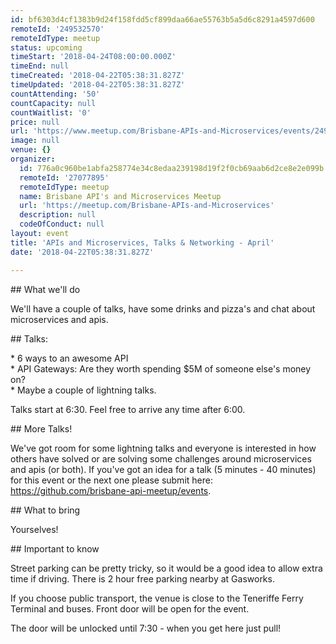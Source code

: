 ```yaml
---
id: bf6303d4cf1383b9d24f158fdd5cf899daa66ae55763b5a5d6c8291a4597d600
remoteId: '249532570'
remoteIdType: meetup
status: upcoming
timeStart: '2018-04-24T08:00:00.000Z'
timeEnd: null
timeCreated: '2018-04-22T05:38:31.827Z'
timeUpdated: '2018-04-22T05:38:31.827Z'
countAttending: '50'
countCapacity: null
countWaitlist: '0'
price: null
url: 'https://www.meetup.com/Brisbane-APIs-and-Microservices/events/249532570/'
image: null
venue: {}
organizer:
  id: 776a0c960be1abfa258774e34c8edaa239198d19f2f0cb69aab6d2ce8e2e099b
  remoteId: '27077895'
  remoteIdType: meetup
  name: Brisbane API's and Microservices Meetup
  url: 'https://meetup.com/Brisbane-APIs-and-Microservices'
  description: null
  codeOfConduct: null
layout: event
title: 'APIs and Microservices, Talks & Networking - April'
date: '2018-04-22T05:38:31.827Z'

---
```

<p>## What we'll do</p> <p>We'll have a couple of talks, have some drinks and pizza's and chat about microservices and apis.</p> <p>## Talks:</p> <p>* 6 ways to an awesome API<br/>* API Gateways: Are they worth spending $5M of someone else's money on?<br/>* Maybe a couple of lightning talks.</p> <p>Talks start at 6:30. Feel free to arrive any time after 6:00.</p> <p>## More Talks!</p> <p>We've got room for some lightning talks and everyone is interested in how others have solved or are solving some challenges around microservices and apis (or both). If you've got an idea for a talk (5 minutes - 40 minutes) for this event or the next one please submit here: <a href="https://github.com/brisbane-api-meetup/events" class="linkified">https://github.com/brisbane-api-meetup/events</a>.</p> <p>## What to bring</p> <p>Yourselves!</p> <p>## Important to know</p> <p>Street parking can be pretty tricky, so it would be a good idea to allow extra time if driving. There is 2 hour free parking nearby at Gasworks.</p> <p>If you choose public transport, the venue is close to the Teneriffe Ferry Terminal and buses. Front door will be open for the event.</p> <p>The door will be unlocked until 7:30 - when you get here just pull!</p>
